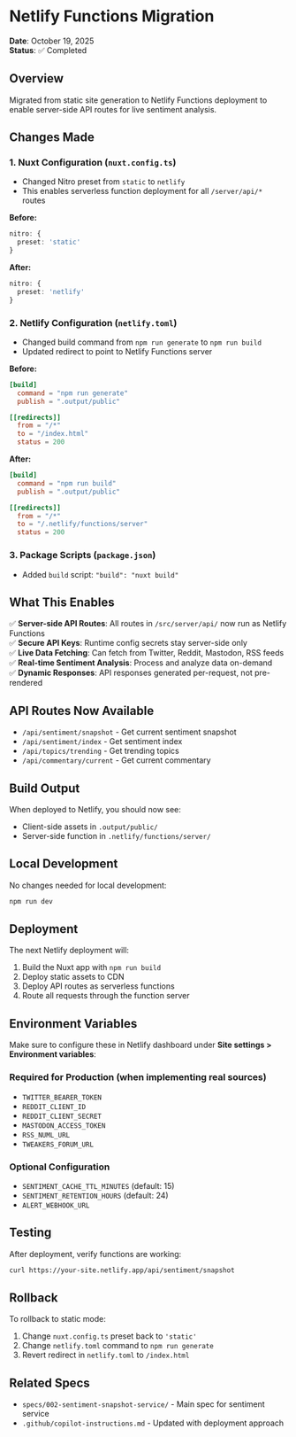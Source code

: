 # Netlify Functions Migration

**Date**: October 19, 2025  
**Status**: ✅ Completed

## Overview

Migrated from static site generation to Netlify Functions deployment to enable server-side API routes for live sentiment analysis.

## Changes Made

### 1. Nuxt Configuration (`nuxt.config.ts`)

- Changed Nitro preset from `static` to `netlify`
- This enables serverless function deployment for all `/server/api/*` routes

**Before:**

```typescript
nitro: {
  preset: 'static'
}
```

**After:**

```typescript
nitro: {
  preset: 'netlify'
}
```

### 2. Netlify Configuration (`netlify.toml`)

- Changed build command from `npm run generate` to `npm run build`
- Updated redirect to point to Netlify Functions server

**Before:**

```toml
[build]
  command = "npm run generate"
  publish = ".output/public"

[[redirects]]
  from = "/*"
  to = "/index.html"
  status = 200
```

**After:**

```toml
[build]
  command = "npm run build"
  publish = ".output/public"

[[redirects]]
  from = "/*"
  to = "/.netlify/functions/server"
  status = 200
```

### 3. Package Scripts (`package.json`)

- Added `build` script: `"build": "nuxt build"`

## What This Enables

✅ **Server-side API Routes**: All routes in `/src/server/api/` now run as Netlify Functions  
✅ **Secure API Keys**: Runtime config secrets stay server-side only  
✅ **Live Data Fetching**: Can fetch from Twitter, Reddit, Mastodon, RSS feeds  
✅ **Real-time Sentiment Analysis**: Process and analyze data on-demand  
✅ **Dynamic Responses**: API responses generated per-request, not pre-rendered

## API Routes Now Available

- `/api/sentiment/snapshot` - Get current sentiment snapshot
- `/api/sentiment/index` - Get sentiment index
- `/api/topics/trending` - Get trending topics
- `/api/commentary/current` - Get current commentary

## Build Output

When deployed to Netlify, you should now see:

- Client-side assets in `.output/public/`
- Server-side function in `.netlify/functions/server/`

## Local Development

No changes needed for local development:

```bash
npm run dev
```

## Deployment

The next Netlify deployment will:

1. Build the Nuxt app with `npm run build`
2. Deploy static assets to CDN
3. Deploy API routes as serverless functions
4. Route all requests through the function server

## Environment Variables

Make sure to configure these in Netlify dashboard under **Site settings > Environment variables**:

### Required for Production (when implementing real sources)

- `TWITTER_BEARER_TOKEN`
- `REDDIT_CLIENT_ID`
- `REDDIT_CLIENT_SECRET`
- `MASTODON_ACCESS_TOKEN`
- `RSS_NUML_URL`
- `TWEAKERS_FORUM_URL`

### Optional Configuration

- `SENTIMENT_CACHE_TTL_MINUTES` (default: 15)
- `SENTIMENT_RETENTION_HOURS` (default: 24)
- `ALERT_WEBHOOK_URL`

## Testing

After deployment, verify functions are working:

```bash
curl https://your-site.netlify.app/api/sentiment/snapshot
```

## Rollback

To rollback to static mode:

1. Change `nuxt.config.ts` preset back to `'static'`
2. Change `netlify.toml` command to `npm run generate`
3. Revert redirect in `netlify.toml` to `/index.html`

## Related Specs

- `specs/002-sentiment-snapshot-service/` - Main spec for sentiment service
- `.github/copilot-instructions.md` - Updated with deployment approach
